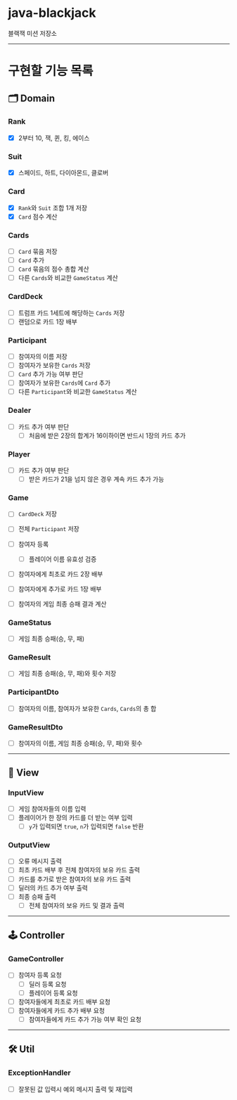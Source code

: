 # java-blackjack

블랙잭 미션 저장소

---

# 구현할 기능 목록

## 🗂️ Domain

### Rank
- [x] 2부터 10, 잭, 퀸, 킹, 에이스

### Suit
- [x] 스페이드, 하트, 다이아몬드, 클로버

### Card
- [x] `Rank`와 `Suit` 조합 1개 저장
- [x] `Card` 점수 계산

### Cards
- [ ] `Card` 묶음 저장
- [ ] `Card` 추가
- [ ] `Card` 묶음의 점수 총합 계산
- [ ] 다른 `Cards`와 비교한 `GameStatus` 계산

### CardDeck
- [ ] 트럼프 카드 1세트에 해당하는 `Cards` 저장
- [ ] 랜덤으로 카드 1장 배부

### Participant
- [ ] 참여자의 이름 저장
- [ ] 참여자가 보유한 `Cards` 저장
- [ ] `Card` 추가 가능 여부 판단
- [ ] 참여자가 보유한 `Cards`에 `Card` 추가
- [ ] 다른 `Participant`와 비교한 `GameStatus` 계산

### Dealer
- [ ] 카드 추가 여부 판단
  - [ ] 처음에 받은 2장의 합계가 16이하이면 반드시 1장의 카드 추가

### Player
- [ ] 카드 추가 여부 판단
  - [ ] 받은 카드가 21을 넘지 않은 경우 계속 카드 추가 가능

### Game
- [ ] `CardDeck` 저장
- [ ] 전체 `Participant` 저장

- [ ] 참여자 등록
  - [ ] 플레이어 이름 유효성 검증
- [ ] 참여자에게 최초로 카드 2장 배부
- [ ] 참여자에게 추가로 카드 1장 배부
- [ ] 참여자의 게임 최종 승패 결과 계산

### GameStatus
- [ ] 게임 최종 승패(승, 무, 패)

### GameResult
- [ ] 게임 최종 승패(승, 무, 패)와 횟수 저장

### ParticipantDto
- [ ] 참여자의 이름, 참여자가 보유한 `Cards`, `Cards`의 총 합

### GameResultDto
- [ ] 참여자의 이름, 게임 최종 승패(승, 무, 패)와 횟수

---

## 👀 View

### InputView
- [ ] 게임 참여자들의 이름 입력
- [ ] 플레이어가 한 장의 카드를 더 받는 여부 입력
  - [ ] `y`가 입력되면 `true`, `n`가 입력되면 `false` 반환

### OutputView
- [ ] 오류 메시지 출력
- [ ] 최초 카드 배부 후 전체 참여자의 보유 카드 출력
- [ ] 카드를 추가로 받은 참여자의 보유 카드 출력
- [ ] 딜러의 카드 추가 여부 출력
- [ ] 최종 승패 출력
  - [ ] 전체 참여자의 보유 카드 및 결과 출력

---

## 🕹️ Controller

### GameController
- [ ] 참여자 등록 요청
  - [ ] 딜러 등록 요청
  - [ ] 플레이어 등록 요청

- [ ] 참여자들에게 최초로 카드 배부 요청
- [ ] 참여자들에게 카드 추가 배부 요청
  - [ ] 참여자들에게 카드 추가 가능 여부 확인 요청

---

## 🛠 Util

### ExceptionHandler
- [ ] 잘못된 값 입력시 예외 메시지 출력 및 재입력
